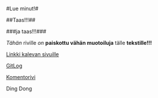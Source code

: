 #Lue minut!#

##Taas!!!##

###ja taas!!!###

*Tähän* riville _on_ __paiskottu vähän muotoiluja__ tälle **tekstille!!!**

[Linkki kalevan sivuille](http://www.kaleva.fi)

[GitLog](https://github.com/JaniJani11/ot-harjoitustyo/blob/master/laskarit/viikko1/gitlog.txt)

[Komentorivi](https://github.com/JaniJani11/ot-harjoitustyo/blob/master/laskarit/viikko1/komentorivi.txt)

Ding Dong